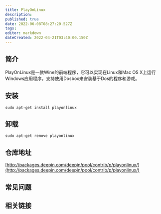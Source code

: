 ```yaml
---
title: PlayOnLinux
description: 
published: true
date: 2022-06-08T08:27:20.527Z
tags: 
editor: markdown
dateCreated: 2022-04-21T03:40:00.150Z
---
```


## 简介

PlayOnLinux是一款Wine的前端程序，它可以实现在Linux和Mac OS X上运行Windows应用程序，支持使用Dosbox来安装基于Dos的程序和游戏。

## 安装

`sudo apt-get install playonlinux`

## 卸载

`sudo apt-get remove playonlinux`

## 仓库地址

[http://packages.deepin.com/deepin/pool/contrib/p/playonlinux/](http://packages.deepin.com/deepin/pool/contrib/p/playonlinux/)

## 常见问题

## 相关链接

